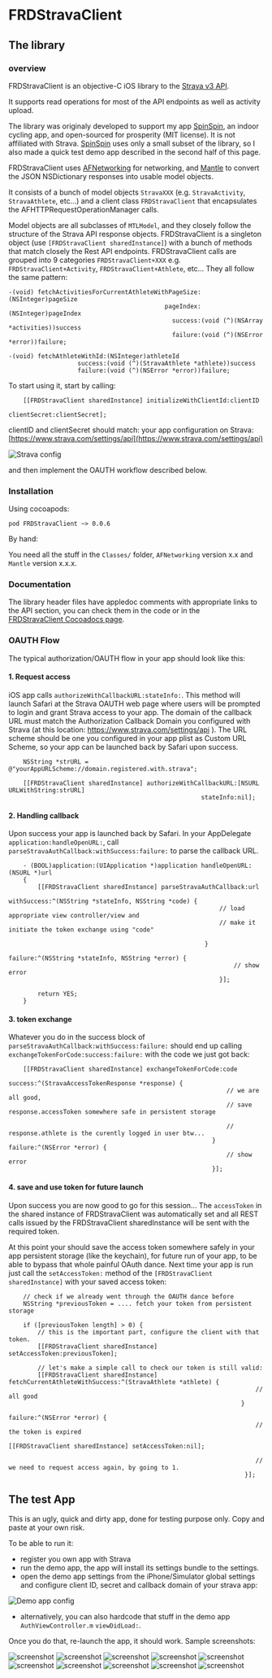 # FRDStravaClient

## The library

### overview

FRDStravaClient is an objective-C iOS library to the [Strava v3 API](http://strava.github.io/api/).

It supports read operations for most of the API endpoints as well as activity upload.

The library was originaly developed to support my app [SpinSpin](http://www.spinspinapp.com), an indoor cycling app, and open-sourced
for prosperity (MIT license). It is not affiliated with Strava. [SpinSpin](http://www.spinspinapp.com) uses only a small subset of
the library, so I also made a quick test demo app described in the second half of this page.

FRDStravaClient uses [AFNetworking](https://github.com/AFNetworking/AFNetworking) for networking,
and [Mantle](https://github.com/Mantle/Mantle) to convert the JSON NSDictionary responses into usable model objects.

It consists of a bunch of model objects `StravaXXX` (e.g. `StravaActivity`,
`StravaAthlete`, etc...) and a client class `FRDStravaClient` that encapsulates the AFHTTPRequestOperationManager calls.

Model objects are all subclasses of `MTLModel`, and they closely follow the structure of the Strava API response objects.
FRDStravaClient is a singleton object (use `[FRDStravaClient sharedInstance]`) with a bunch of methods that match closely
the Rest API endpoints. FRDStravaClient calls are grouped into 9 categories `FRDStravaClient+XXX` e.g. `FRDStravaClient+Activity`,
`FRDStravaClient+Athlete`, etc... They all follow the same pattern:

```obj-C
-(void) fetchActivitiesForCurrentAthleteWithPageSize:(NSInteger)pageSize
                                           pageIndex:(NSInteger)pageIndex
                                             success:(void (^)(NSArray *activities))success
                                             failure:(void (^)(NSError *error))failure;

-(void) fetchAthleteWithId:(NSInteger)athleteId
                   success:(void (^)(StravaAthlete *athlete))success
                   failure:(void (^)(NSError *error))failure;
```

To start using it, start by calling: 

```obj-C
	[[FRDStravaClient sharedInstance] initializeWithClientId:clientID
                                                clientSecret:clientSecret];
```

clientID and clientSecret should match: your app configuration on
Strava: [https://www.strava.com/settings/api](https://www.strava.com/settings/api)

![Strava config](screenshots/StravaConfig.png)

and then implement the OAUTH workflow described below.

### Installation

Using cocoapods:

`pod FRDStravaClient ~> 0.0.6`

By hand:

You need all the stuff in the `Classes/` folder, `AFNetworking` version x.x and `Mantle` version x.x.x.

### Documentation

The library header files have appledoc comments with appropriate links to the API section, you can check them in the
code or in the   
[FRDStravaClient Cocoadocs page](http://cocoadocs.org/docsets/FRDStravaClient/0.0.8/).

### OAUTH Flow

The typical authorization/OAUTH flow in your app should look like this:

#### 1. Request access

iOS app calls `authorizeWithCallbackURL:stateInfo:`. This method will launch Safari at the Strava OAUTH web page where users will be prompted to login and grant Strava access to your app. The domain of the callback URL must match the Authorization Callback Domain you configured with Strava (at this location: https://www.strava.com/settings/api ). The URL scheme should be one you configured in your app plist as Custom URL Scheme, so your app can be launched back by Safari upon success.

```obj-C
	NSString *strURL = @"yourAppURLScheme://domain.registered.with.strava";
    
    [[FRDStravaClient sharedInstance] authorizeWithCallbackURL:[NSURL URLWithString:strURL]
                                                     stateInfo:nil];
```

#### 2. Handling callback
Upon success your app is launched back by Safari. In your AppDelegate `application:handleOpenURL:`, call `parseStravaAuthCallback:withSuccess:failure:` to parse the callback URL.

```obj-C
	- (BOOL)application:(UIApplication *)application handleOpenURL:(NSURL *)url
	{
	    [[FRDStravaClient sharedInstance] parseStravaAuthCallback:url
	                                                  withSuccess:^(NSString *stateInfo, NSString *code) {
	                                                  	  // load appropriate view controller/view and
	                                                  	  // make it initiate the token exchange using "code"

	                                                  }
	                                                      failure:^(NSString *stateInfo, NSString *error) {
	                                                          // show error
	                                                      }];
	    
	    return YES;
	}
```
#### 3. token exchange
Whatever you do in the success block of `parseStravaAuthCallback:withSuccess:failure:` should
end up calling `exchangeTokenForCode:success:failure:` with the code we just got back:

```obj-C
	[[FRDStravaClient sharedInstance] exchangeTokenForCode:code
	                                               success:^(StravaAccessTokenResponse *response) {
		                                                    // we are all good,
		                                                    // save response.accessToken somewhere safe in persistent storage
	                                                       
	                                                        // response.athlete is the curently logged in user btw...
	                                                    } failure:^(NSError *error) {
	                                                        // show error
	                                                    }];
```
#### 4. save and use token for future launch
Upon success you are now good to go for this session... The `accessToken` in the shared instance of FRDStravaClient was automatically set and all REST calls issued by the FRDStravaClient sharedInstance will be sent with the required token.

At this point your should save the access token somewhere safely in your app persistent storage (like the keychain), for future run of your app, to be able to bypass that whole painful OAuth dance. Next time your app is run just call the `setAccessToken:` method of the `[FRDStravaClient sharedInstance]` with your saved access token:

```obj-C
	// check if we already went through the OAUTH dance before
    NSString *previousToken = .... fetch your token from persistent storage
    
    if ([previousToken length] > 0) {
        // this is the important part, configure the client with that token.
        [[FRDStravaClient sharedInstance] setAccessToken:previousToken];

        // let's make a simple call to check our token is still valid:
        [[FRDStravaClient sharedInstance] fetchCurrentAthleteWithSuccess:^(StravaAthlete *athlete) {
														            // all good
														        }
                                                                 failure:^(NSError *error) {
                                                                    // the token is expired
                                                                    [[FRDStravaClient sharedInstance] setAccessToken:nil];

                                                                    // we need to request access again, by going to 1.
                                                                 }];

```


## The test App

This is an ugly, quick and dirty app, done for testing purpose only. Copy and paste at your own risk.

To be able to run it:
* register you own app with Strava
* run the demo app, the app will install its settings bundle to the settings.
* open the demo app settings from the iPhone/Simulator global settings and configure client ID, secret and callback domain
of your strava app:

![Demo app config](screenshots/demoappconfig.png)

* alternatively, you can also hardcode that stuff in the demo app `AuthViewController.m` `viewDidLoad:`.

Once you do that, re-launch the app, it should work. Sample screenshots:

![screenshot](screenshots/s1.png) ![screenshot](screenshots/s2.png) ![screenshot](screenshots/s5.png) ![screenshot](screenshots/s11.png) ![screenshot](screenshots/s12.png) ![screenshot](screenshots/s9.png) ![screenshot](screenshots/s6.png) ![screenshot](screenshots/s3.png) ![screenshot](screenshots/s4.png)  ![screenshot](screenshots/s7.png)
